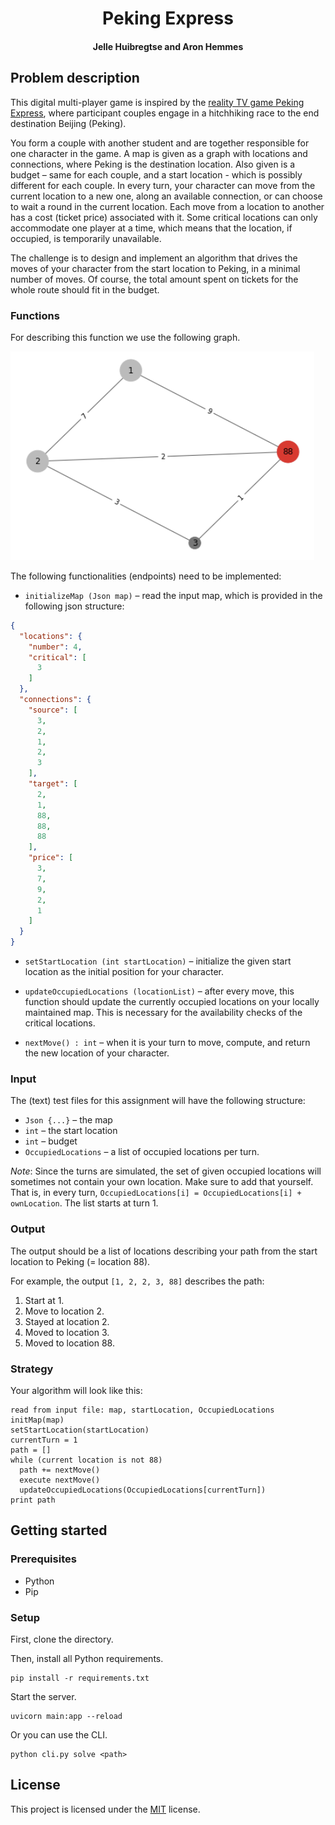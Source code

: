 <p align="center">
  <h1 align="center">Peking Express</h1>
  <h4 align="center">
  <strong>Jelle Huibregtse and Aron Hemmes</strong>
  </h4>
</p>

## Problem description

This digital multi-player game is inspired by
the [reality TV game Peking Express](https://en.wikipedia.org/wiki/Peking_Express), where participant couples engage in
a hitchhiking race to the end destination Beijing (Peking).

You form a couple with another student and are together responsible for one character in the game. A map is given as a
graph with locations and connections, where Peking is the destination location. Also given is a budget – same for each
couple, and a start location - which is possibly different for each couple. In every turn, your character can move from
the current location to a new one, along an available connection, or can choose to wait a round in the current location.
Each move from a location to another has a cost (ticket price) associated with it. Some critical locations can only
accommodate one player at a time, which means that the location, if occupied, is temporarily unavailable.

The challenge is to design and implement an algorithm that drives the moves of your character from the start location to
Peking, in a minimal number of moves. Of course, the total amount spent on tickets for the whole route should fit in the
budget.

### Functions

For describing this function we use the following graph.

![test1.png](./tests/test_files/test1.png)

The following functionalities (endpoints) need to be implemented:

- `initializeMap (Json map)` – read the input map, which is provided in the following json structure:

```json
{
  "locations": {
    "number": 4,
    "critical": [
      3
    ]
  },
  "connections": {
    "source": [
      3,
      2,
      1,
      2,
      3
    ],
    "target": [
      2,
      1,
      88,
      88,
      88
    ],
    "price": [
      3,
      7,
      9,
      2,
      1
    ]
  }
}
```

- `setStartLocation (int startLocation)` – initialize the given start location as the initial position for your
  character.

- `updateOccupiedLocations (locationList)` – after every move, this function should update the currently occupied
  locations on your locally maintained map. This is necessary for the availability checks of the critical locations.

- `nextMove() : int` – when it is your turn to move, compute, and return the new location of your character.

### Input

The (text) test files for this assignment will have the following structure:

- `Json {...}` – the map
- `int` – the start location
- `int` – budget
- `OccupiedLocations` – a list of occupied locations per turn.

*Note*: Since the turns are simulated, the set of given occupied locations will sometimes not contain your own location.
Make sure to add that yourself. That is, in every turn, `OccupiedLocations[i] = OccupiedLocations[i] + ownLocation`. The
list starts at turn 1.

### Output

The output should be a list of locations describing your path from the start location to Peking (= location 88).

For example, the output `[1, 2, 2, 3, 88]` describes the path:

1. Start at 1.
2. Move to location 2.
3. Stayed at location 2.
4. Moved to location 3.
5. Moved to location 88.

### Strategy

Your algorithm will look like this:

```
read from input file: map, startLocation, OccupiedLocations
initMap(map)
setStartLocation(startLocation)
currentTurn = 1
path = []
while (current location is not 88)
  path += nextMove()
  execute nextMove()
  updateOccupiedLocations(OccupiedLocations[currentTurn])
print path
```

## Getting started

### Prerequisites

- Python
- Pip

### Setup

First, clone the directory.

Then, install all Python requirements.

```
pip install -r requirements.txt 
```

Start the server.

```
uvicorn main:app --reload
```

Or you can use the CLI.
```commandline
python cli.py solve <path>
```

## License

This project is licensed under the [MIT](https://opensource.org/licenses/MIT) license.